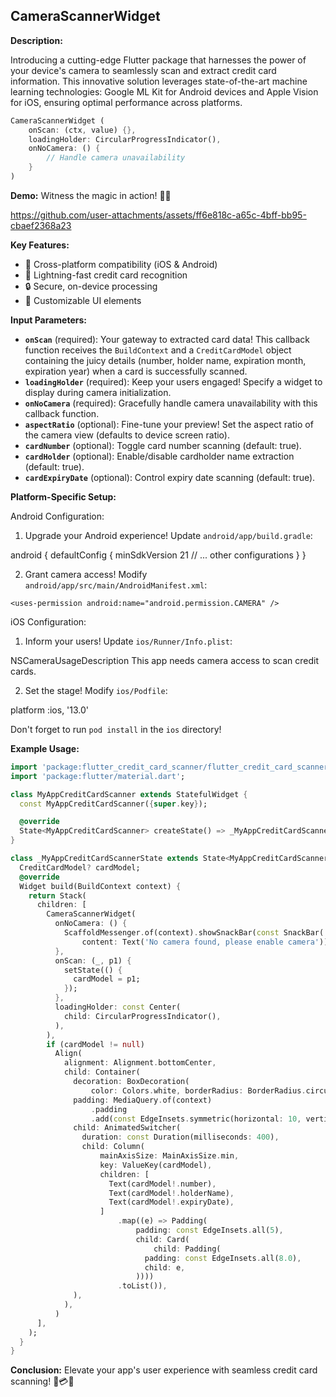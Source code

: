## CameraScannerWidget

**Description:**

Introducing a cutting-edge Flutter package that harnesses the power of your device's camera to seamlessly scan and extract credit card information. This innovative solution leverages state-of-the-art machine learning technologies: Google ML Kit for Android devices and Apple Vision for iOS, ensuring optimal performance across platforms.

```dart
CameraScannerWidget (
    onScan: (ctx, value) {},
    loadingHolder: CircularProgressIndicator(),
    onNoCamera: () {
        // Handle camera unavailability
    }
)
```

**Demo:**
Witness the magic in action! 🎥✨

https://github.com/user-attachments/assets/ff6e818c-a65c-4bff-bb95-cbaef2368a23

**Key Features:**
- 📱 Cross-platform compatibility (iOS & Android)
- 🚀 Lightning-fast credit card recognition
- 🔒 Secure, on-device processing
- 🎨 Customizable UI elements

**Input Parameters:**

* **`onScan`** (required): Your gateway to extracted card data! This callback function receives the `BuildContext` and a `CreditCardModel` object containing the juicy details (number, holder name, expiration month, expiration year) when a card is successfully scanned. 
* **`loadingHolder`** (required): Keep your users engaged! Specify a widget to display during camera initialization. 
* **`onNoCamera`** (required): Gracefully handle camera unavailability with this callback function.
* **`aspectRatio`** (optional): Fine-tune your preview! Set the aspect ratio of the camera view (defaults to device screen ratio).
* **`cardNumber`** (optional): Toggle card number scanning (default: true).
* **`cardHolder`** (optional): Enable/disable cardholder name extraction (default: true).
* **`cardExpiryDate`** (optional): Control expiry date scanning (default: true).

**Platform-Specific Setup:**

Android Configuration:
1. Upgrade your Android experience! Update `android/app/build.gradle`:

android {
    defaultConfig {
        minSdkVersion 21
        // ... other configurations
    }
}


2. Grant camera access! Modify `android/app/src/main/AndroidManifest.xml`:


<manifest xmlns:android="http://schemas.android.com/apk/res/android"
    package="com.example.your_app_name">
    
    <uses-permission android:name="android.permission.CAMERA" />
    
</manifest>


iOS Configuration:
1. Inform your users! Update `ios/Runner/Info.plist`:


<key>NSCameraUsageDescription</key>
<string>This app needs camera access to scan credit cards.</string>


2. Set the stage! Modify `ios/Podfile`:


platform :ios, '13.0'


Don't forget to run `pod install` in the `ios` directory!

**Example Usage:**

```dart
import 'package:flutter_credit_card_scanner/flutter_credit_card_scanner.dart';
import 'package:flutter/material.dart';

class MyAppCreditCardScanner extends StatefulWidget {
  const MyAppCreditCardScanner({super.key});

  @override
  State<MyAppCreditCardScanner> createState() => _MyAppCreditCardScannerState();
}

class _MyAppCreditCardScannerState extends State<MyAppCreditCardScanner> {
  CreditCardModel? cardModel;
  @override
  Widget build(BuildContext context) {
    return Stack(
      children: [
        CameraScannerWidget(
          onNoCamera: () {
            ScaffoldMessenger.of(context).showSnackBar(const SnackBar(
                content: Text('No camera found, please enable camera')));
          },
          onScan: (_, p1) {
            setState(() {
              cardModel = p1;
            });
          },
          loadingHolder: const Center(
            child: CircularProgressIndicator(),
          ),
        ),
        if (cardModel != null)
          Align(
            alignment: Alignment.bottomCenter,
            child: Container(
              decoration: BoxDecoration(
                  color: Colors.white, borderRadius: BorderRadius.circular(10)),
              padding: MediaQuery.of(context)
                  .padding
                  .add(const EdgeInsets.symmetric(horizontal: 10, vertical: 5)),
              child: AnimatedSwitcher(
                duration: const Duration(milliseconds: 400),
                child: Column(
                    mainAxisSize: MainAxisSize.min,
                    key: ValueKey(cardModel),
                    children: [
                      Text(cardModel!.number),
                      Text(cardModel!.holderName),
                      Text(cardModel!.expiryDate),
                    ]
                        .map((e) => Padding(
                            padding: const EdgeInsets.all(5),
                            child: Card(
                                child: Padding(
                              padding: const EdgeInsets.all(8.0),
                              child: e,
                            ))))
                        .toList()),
              ),
            ),
          )
      ],
    );
  }
}
```

**Conclusion:**
Elevate your app's user experience with seamless credit card scanning! 🚀💳✨
